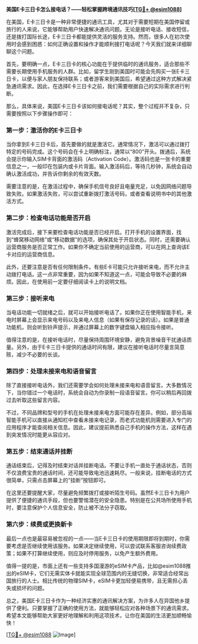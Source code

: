 **美国E卡三日卡怎么接电话？——轻松掌握跨境通讯技巧[[TG💪+ @esim1088](https://t.me/s/esim1088)]**

在美国，E卡三日卡是一种非常便捷的通讯工具，尤其对于需要短期在美国停留或旅行的人来说，它能够帮助用户快速解决通讯问题。无论是接听电话、接收短信，还是拨打国际长途，E卡三日卡都能提供灵活的服务支持。然而，很多人在初次使用时会感到困惑：如何正确设置和操作才能顺利接打电话呢？今天我们就来详细聊聊这个问题。

首先，要明确一点，E卡三日卡的核心功能在于提供临时的通讯服务，适合那些不需要长期使用手机服务的人群。比如，留学生刚到美国时可能会先购买一张E卡三日卡，以便与家人朋友保持联系；或者游客来到美国后，希望通过这种方式解决紧急通讯需求。因此，在选择E卡三日卡之前，我们需要根据自己的实际需求进行判断。

那么，具体来说，美国E卡三日卡该如何接电话呢？其实，整个过程并不复杂，只需要按照以下步骤操作即可：

### **第一步：激活你的E卡三日卡**
当你拿到E卡三日卡后，首先要做的就是激活它。通常情况下，激活可以通过拨打特定的号码完成。这个号码会在卡上明确标注，通常以“800”开头。拨通后，系统会提示你输入SIM卡背面的激活码（Activation Code）。激活码也是一张卡的重要信息之一，一般印在包装内或卡片背面。输入激活码后，等待几秒钟，系统会自动确认激活成功，并告诉你剩余的有效天数。

需要注意的是，在激活过程中，确保手机信号良好且电量充足，以免因网络问题导致失败。如果激活失败，可以尝试重新拨打激活号码，或者查看说明书中的其他激活方式。

### **第二步：检查电话功能是否开启**
激活完成后，接下来要检查电话功能是否已经开启。打开手机的设置界面，找到“蜂窝移动网络”或“移动数据”的选项，确保其处于开启状态。同时，还需要确认运营商服务是否正常工作。如果你不确定当前使用的运营商，可以在网上查询该E卡对应的运营商信息。

此外，还要注意是否有任何限制条件。有些E卡可能只允许接听来电，而不允许主动拨打电话。这一点非常重要，因为如果不知道这一点，可能会导致不必要的麻烦。因此，在使用前一定要仔细阅读卡上的说明文档。

### **第三步：接听来电**
当电话功能一切就绪之后，就可以开始接听电话了。如果你正在使用智能手机，来电时屏幕上会显示来电号码以及来电人信息（如果有保存记录的话）。如果是普通功能机，则会听到铃声提示，并通过屏幕上的数字键盘输入相应指令接听。

值得注意的是，在接听电话时，尽量保持周围环境安静，避免背景噪音干扰通话质量。另外，由于E卡三日卡提供的通话时间有限，建议在接听电话时尽量言简意赅，减少不必要的长谈。

### **第四步：处理未接来电和语音留言**
除了直接接听电话外，我们还需要学会如何处理未接来电和语音留言。大多数情况下，当你错过一个电话时，系统会自动为你录制一段语音留言。你可以稍后再回拨过去听取这些留言内容。

不过，不同品牌和型号的手机在处理未接来电方面可能存在差异。例如，部分高端智能手机可以直接从通知栏中查看未接来电记录，而老式功能机则需要进入专门的应用程序才能查阅相关信息。因此，建议提前熟悉自己手机的操作方法，这样在遇到突发情况时能更从容应对。

### **第五步：结束通话并挂断**
通话结束后，记得及时结束对话并挂断电话。不要让手机一直处于通话状态，否则不仅浪费宝贵的通话时间，还可能导致电池迅速耗尽。一般来说，挂断电话的方式很简单，只需点击屏幕上的“挂断”按钮即可。

在这里还要提醒大家，尽量避免频繁拨打或接听陌生号码。虽然E卡三日卡为用户提供了便捷的通讯手段，但也要警惕潜在的安全隐患。特别是在公共场所使用手机时，要注意保护个人信息安全，防止被不法分子窃取。

### **第六步：续费或更换新卡**
最后一点也是最容易被忽视的一点——当E卡三日卡的使用期限即将到期时，你需要考虑是否继续使用该服务。如果决定继续使用，可以尝试联系客服咨询续费政策；如果不打算继续使用，则应及时停用服务，以免产生额外费用。

值得一提的是，市面上还有一些支持多国漫游的eSIM卡产品，比如@esim1088推出的eSIM卡，它们无需实体卡就能实现全球范围内的无缝切换，非常适合经常出国旅行的人士。相比传统的物理SIM卡，eSIM卡更加轻便易携带，且无需担心丢失或损坏的问题。

总之，美国E卡三日卡作为一种经济实惠的通讯解决方案，为许多人在异国他乡提供了便利。只要掌握了正确的使用方法，就能够轻松应对各种场景下的通讯需求。希望本文能够帮助大家更好地理解和利用这项技术，让你在美国的生活更加顺畅愉快！

[[TG💪+ @esim1088](https://t.me/s/esim1088) ![Image](https://i.postimg.cc/4NQfJmqS/Snipaste-2025-05-13-00-14-12.png)]